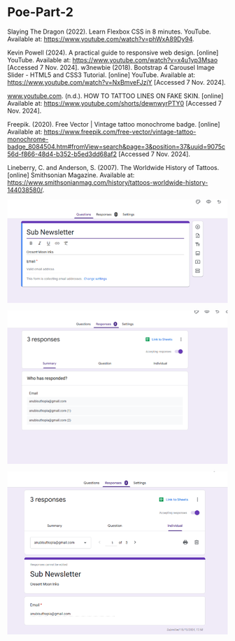 # Poe-Part-2
Slaying The Dragon (2022). Learn Flexbox CSS in 8 minutes. YouTube. Available at: https://www.youtube.com/watch?v=phWxA89Dy94.

‌Kevin Powell (2024). A practical guide to responsive web design. [online] YouTube. Available at: https://www.youtube.com/watch?v=x4u1yp3Msao [Accessed 7 Nov. 2024].
w3newbie (2018). Bootstrap 4 Carousel Image Slider - HTML5 and CSS3 Tutorial. [online] YouTube. Available at: https://www.youtube.com/watch?v=NxBmveFJzjY [Accessed 7 Nov. 2024].

‌www.youtube.com. (n.d.). HOW TO TATTOO LINES ON FAKE SKIN. [online] Available at: https://www.youtube.com/shorts/dewnwyrPTY0 [Accessed 7 Nov. 2024].

‌Freepik. (2020). Free Vector | Vintage tattoo monochrome badge. [online] Available at: https://www.freepik.com/free-vector/vintage-tattoo-monochrome-badge_8084504.htm#fromView=search&page=3&position=37&uuid=9075c56d-f866-48d4-b352-b5ed3dd68af2 [Accessed 7 Nov. 2024].

Lineberry, C. and Anderson, S. (2007). The Worldwide History of Tattoos. [online] Smithsonian Magazine. Available at: https://www.smithsonianmag.com/history/tattoos-worldwide-history-144038580/.

‌![alt text](<Screenshot 2024-11-07 232144.png>)

![alt text](<Screenshot 2024-11-07 232247.png>)

![alt text](<Screenshot 2024-11-07 232349.png>)